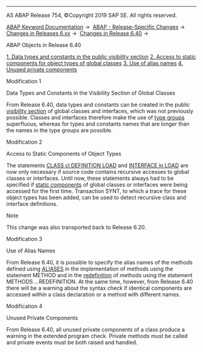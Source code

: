   

* * *

AS ABAP Release 754, ©Copyright 2019 SAP SE. All rights reserved.

[ABAP Keyword Documentation](javascript:call_link\('abenabap.htm'\)) →  [ABAP - Release-Specific Changes](javascript:call_link\('abennews.htm'\)) →  [Changes in Releases 6.xx](javascript:call_link\('abennews-6.htm'\)) →  [Changes in Release 6.40](javascript:call_link\('abennews-640.htm'\)) → 

ABAP Objects in Release 6.40

[1\. Data types and constants in the public visibility section](#!ABAP_MODIFICATION_1@1@)
[
2\. Access to static components for object types of global classes](#!ABAP_MODIFICATION_2@2@)
[
3\. Use of alias names](#!ABAP_MODIFICATION_3@3@)
[
4\. Unused private components](#!ABAP_MODIFICATION_4@4@)

Modification 1

Data Types and Constants in the Visibility Section of Global Classes

From Release 6.40, data types and constants can be created in the public [visibility section](javascript:call_link\('abenvisibility_section_glosry.htm'\) "Glossary Entry") of global classes and interfaces, which was not previously possible. Classes and interfaces therefore make the use of [type groups](javascript:call_link\('abentype_group_1_glosry.htm'\) "Glossary Entry") superfluous, whereas for types and constants names that are longer than the names in the type groups are possible.

Modification 2

Access to Static Components of Object Types

The statements [CLASS cl DEFINITION LOAD](javascript:call_link\('abapclass_deferred.htm'\)) and [INTERFACE in LOAD](javascript:call_link\('abapinterface_deferred.htm'\)) are now only necessary if source code contains recursive accesses to global classes or interfaces. Until now, these statements always had to be specified if [static components](javascript:call_link\('abenstatic_component_glosry.htm'\) "Glossary Entry") of global classes or interfaces were being accessed for the first time. Transaction SYNT, to which a trace for these object types has been added, can be used to detect recursive class and interface definitions.

Note

This change was also transported back to Release 6.20.

Modification 3

Use of Alias Names

From Release 6.40, it is possible to specify the alias names of the methods defined using [ALIASES](javascript:call_link\('abapaliases.htm'\)) in the implementation of methods using the statement METHOD and in the [redefinition](javascript:call_link\('abenredefinition_glosry.htm'\) "Glossary Entry") of methods using the statement METHODS ...REDEFINITION. At the same time, however, from Release 6.40 there will be a warning about the syntax check if identical components are accessed within a class declaration or a method with different names.

Modification 4

Unused Private Components

From Release 6.40, all unused private components of a class produce a warning in the extended program check. Private methods must be called and private events must be both raised and handled.